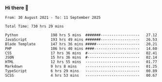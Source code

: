 ### Hi there 👋

<!--
**dominoto/dominoto** is a ✨ _special_ ✨ repository because its `README.md` (this file) appears on your GitHub profile.

Here are some ideas to get you started:

- 🔭 I’m currently working on ...
- 🌱 I’m currently learning ...
- 👯 I’m looking to collaborate on ...
- 🤔 I’m looking for help with ...
- 💬 Ask me about ...
- 📫 How to reach me: ...
- 😄 Pronouns: ...
- ⚡ Fun fact: ...
-->
<!--START_SECTION:waka-->

```txt
From: 30 August 2021 - To: 11 September 2025

Total Time: 730 hrs 29 mins

Python               198 hrs 5 mins  #######------------------   27.12 %
JavaScript           193 hrs 49 mins #######------------------   26.53 %
Blade Template       147 hrs 36 mins #####--------------------   20.21 %
PHP                  106 hrs 40 mins ####---------------------   14.60 %
CSS                  17 hrs 36 mins  #------------------------   02.41 %
JSON                 15 hrs 36 mins  #------------------------   02.14 %
HTML                 12 hrs 55 mins  -------------------------   01.77 %
Markdown             9 hrs 8 mins    -------------------------   01.25 %
TypeScript           6 hrs 29 mins   -------------------------   00.89 %
SCSS                 4 hrs 53 mins   -------------------------   00.67 %
```

<!--END_SECTION:waka-->
